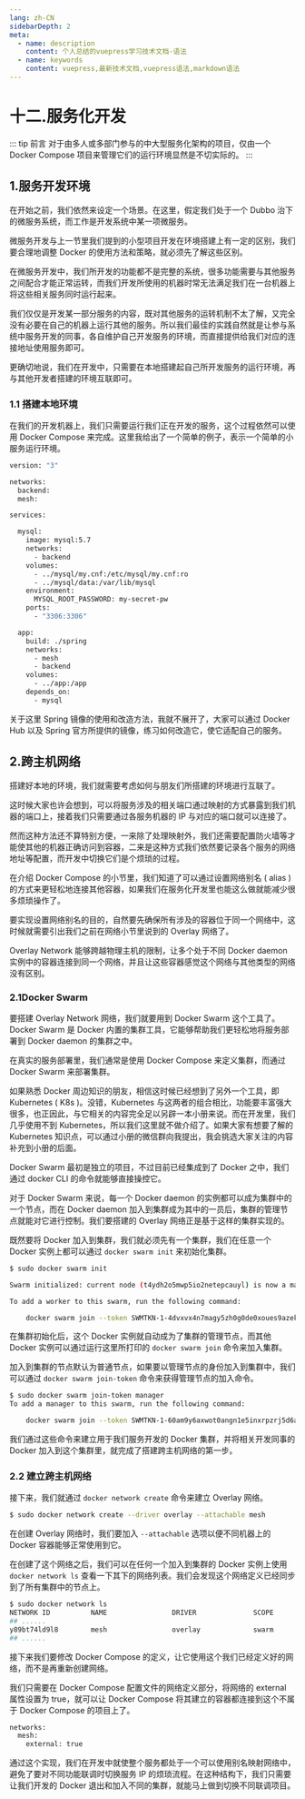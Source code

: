 ```yaml
---
lang: zh-CN
sidebarDepth: 2
meta:
  - name: description
    content: 个人总结的vuepress学习技术文档-语法
  - name: keywords
    content: vuepress,最新技术文档,vuepress语法,markdown语法
---
```


# 十二.服务化开发

::: tip 前言
对于由多人或多部门参与的中大型服务化架构的项目，仅由一个 Docker Compose 项目来管理它们的运行环境显然是不切实际的。
:::

## 1.服务开发环境

在开始之前，我们依然来设定一个场景。在这里，假定我们处于一个 Dubbo 治下的微服务系统，而工作是开发系统中某一项微服务。

微服务开发与上一节里我们提到的小型项目开发在环境搭建上有一定的区别，我们要合理地调整 Docker 的使用方法和策略，就必须先了解这些区别。

在微服务开发中，我们所开发的功能都不是完整的系统，很多功能需要与其他服务之间配合才能正常运转，而我们开发所使用的机器时常无法满足我们在一台机器上将这些相关服务同时运行起来。

我们仅仅是开发某一部分服务的内容，既对其他服务的运转机制不太了解，又完全没有必要在自己的机器上运行其他的服务。所以我们最佳的实践自然就是让参与系统中服务开发的同事，各自维护自己开发服务的环境，而直接提供给我们对应的连接地址使用服务即可。

更确切地说，我们在开发中，只需要在本地搭建起自己所开发服务的运行环境，再与其他开发者搭建的环境互联即可。

### 1.1 搭建本地环境

在我们的开发机器上，我们只需要运行我们正在开发的服务，这个过程依然可以使用 Docker Compose 来完成。这里我给出了一个简单的例子，表示一个简单的小服务运行环境。

```bash
version: "3"

networks:
  backend:
  mesh:

services:

  mysql:
    image: mysql:5.7
    networks:
      - backend
    volumes:
      - ../mysql/my.cnf:/etc/mysql/my.cnf:ro
      - ../mysql/data:/var/lib/mysql
    environment:
      MYSQL_ROOT_PASSWORD: my-secret-pw
    ports:
      - "3306:3306"

  app:
    build: ./spring
    networks:
      - mesh
      - backend
    volumes:
      - ../app:/app
    depends_on:
      - mysql
```

关于这里 Spring 镜像的使用和改造方法，我就不展开了，大家可以通过 Docker Hub 以及 Spring 官方所提供的镜像，练习如何改造它，使它适配自己的服务。

## 2.跨主机网络

搭建好本地的环境，我们就需要考虑如何与朋友们所搭建的环境进行互联了。

这时候大家也许会想到，可以将服务涉及的相关端口通过映射的方式暴露到我们机器的端口上，接着我们只需要通过各服务机器的 IP 与对应的端口就可以连接了。

然而这种方法还不算特别方便，一来除了处理映射外，我们还需要配置防火墙等才能使其他的机器正确访问到容器，二来是这种方式我们依然要记录各个服务的网络地址等配置，而开发中切换它们是个烦琐的过程。

在介绍 Docker Compose 的小节里，我们知道了可以通过设置网络别名 ( alias ) 的方式来更轻松地连接其他容器，如果我们在服务化开发里也能这么做就能减少很多烦琐操作了。

要实现设置网络别名的目的，自然要先确保所有涉及的容器位于同一个网络中，这时候就需要引出我们之前在网络小节里说到的 Overlay 网络了。

Overlay Network 能够跨越物理主机的限制，让多个处于不同 Docker daemon 实例中的容器连接到同一个网络，并且让这些容器感觉这个网络与其他类型的网络没有区别。

### 2.1Docker Swarm

要搭建 Overlay Network 网络，我们就要用到 Docker Swarm 这个工具了。Docker Swarm 是 Docker 内置的集群工具，它能够帮助我们更轻松地将服务部署到 Docker daemon 的集群之中。

在真实的服务部署里，我们通常是使用 Docker Compose 来定义集群，而通过 Docker Swarm 来部署集群。

如果熟悉 Docker 周边知识的朋友，相信这时候已经想到了另外一个工具，即 Kubernetes ( K8s )。没错，Kubernetes 与这两者的组合相比，功能要丰富强大很多，也正因此，与它相关的内容完全足以另辟一本小册来说。而在开发里，我们几乎使用不到 Kubernetes，所以我们这里就不做介绍了。如果大家有想要了解的 Kubernetes 知识点，可以通过小册的微信群向我提出，我会挑选大家关注的内容补充到小册的后面。

Docker Swarm 最初是独立的项目，不过目前已经集成到了 Docker 之中，我们通过 docker CLI 的命令就能够直接操控它。

对于 Docker Swarm 来说，每一个 Docker daemon 的实例都可以成为集群中的一个节点，而在 Docker daemon 加入到集群成为其中的一员后，集群的管理节点就能对它进行控制。我们要搭建的 Overlay 网络正是基于这样的集群实现的。

既然要将 Docker 加入到集群，我们就必须先有一个集群，我们在任意一个 Docker 实例上都可以通过 `docker swarm init` 来初始化集群。

```bash
$ sudo docker swarm init

Swarm initialized: current node (t4ydh2o5mwp5io2netepcauyl) is now a manager.

To add a worker to this swarm, run the following command:

    docker swarm join --token SWMTKN-1-4dvxvx4n7magy5zh0g0de0xoues9azekw308jlv6hlvqwpriwy-cb43z26n5jbadk024tx0cqz5r 192.168.1.5:2377
```

在集群初始化后，这个 Docker 实例就自动成为了集群的管理节点，而其他 Docker 实例可以通过运行这里所打印的 `docker swarm join` 命令来加入集群。

加入到集群的节点默认为普通节点，如果要以管理节点的身份加入到集群中，我们可以通过 `docker swarm join-token` 命令来获得管理节点的加入命令。

```bash
$ sudo docker swarm join-token manager
To add a manager to this swarm, run the following command:

    docker swarm join --token SWMTKN-1-60am9y6axwot0angn1e5inxrpzrj5d6aa91gx72f8et94wztm1-7lz0dth35wywekjd1qn30jtes 192.168.1.5:2377
```

我们通过这些命令来建立用于我们服务开发的 Docker 集群，并将相关开发同事的 Docker 加入到这个集群里，就完成了搭建跨主机网络的第一步。

### 2.2 建立跨主机网络

接下来，我们就通过 `docker network create` 命令来建立 Overlay 网络。

```bash
$ sudo docker network create --driver overlay --attachable mesh
```

在创建 Overlay 网络时，我们要加入 `--attachable` 选项以便不同机器上的 Docker 容器能够正常使用到它。

在创建了这个网络之后，我们可以在任何一个加入到集群的 Docker 实例上使用 `docker network ls` 查看一下其下的网络列表。我们会发现这个网络定义已经同步到了所有集群中的节点上。

```bash
$ sudo docker network ls
NETWORK ID          NAME                DRIVER              SCOPE
## ......
y89bt74ld9l8        mesh                overlay             swarm
## ......
```

接下来我们要修改 Docker Compose 的定义，让它使用这个我们已经定义好的网络，而不是再重新创建网络。

我们只需要在 Docker Compose 配置文件的网络定义部分，将网络的 external 属性设置为 true，就可以让 Docker Compose 将其建立的容器都连接到这个不属于 Docker Compose 的项目上了。

```bash
networks:
  mesh:
    external: true
```

通过这个实现，我们在开发中就使整个服务都处于一个可以使用别名映射网络中，避免了要对不同功能联调时切换服务 IP 的烦琐流程。在这种结构下，我们只需要让我们开发的 Docker 退出和加入不同的集群，就能马上做到切换不同联调项目。

